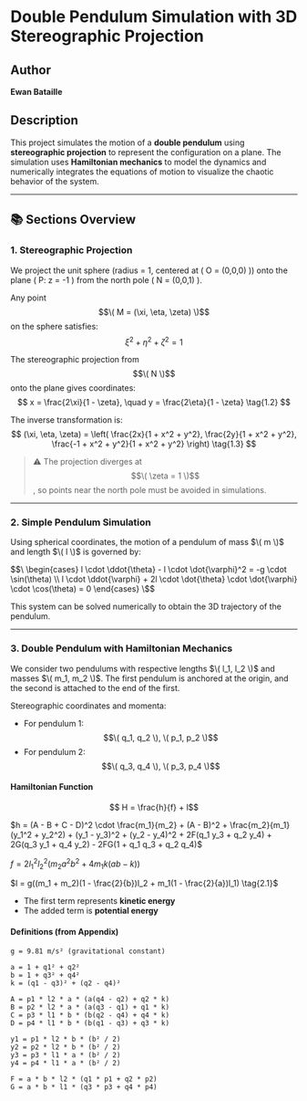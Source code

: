 # Double Pendulum Simulation with 3D Stereographic Projection

## Author
**Ewan Bataille**

## Description

This project simulates the motion of a **double pendulum** using **stereographic projection** to represent the configuration on a plane. The simulation uses **Hamiltonian mechanics** to model the dynamics and numerically integrates the equations of motion to visualize the chaotic behavior of the system.

---

## 📚 Sections Overview

### 1. Stereographic Projection

We project the unit sphere (radius = 1, centered at \( O = (0,0,0) \)) onto the plane \( P: z = -1 \) from the north pole \( N = (0,0,1) \).

Any point $$\( M = (\xi, \eta, \zeta) \)$$ on the sphere satisfies:
$$
\xi^2 + \eta^2 + \zeta^2 = 1 \tag{1.1}
$$

The stereographic projection from $$\( N \)$$ onto the plane gives coordinates:
$$
x = \frac{2\xi}{1 - \zeta}, \quad y = \frac{2\eta}{1 - \zeta} \tag{1.2}
$$

The inverse transformation is:
$$
(\xi, \eta, \zeta) = \left( \frac{2x}{1 + x^2 + y^2}, \frac{2y}{1 + x^2 + y^2}, \frac{-1 + x^2 + y^2}{1 + x^2 + y^2} \right) \tag{1.3}
$$

> ⚠️ The projection diverges at $$\( \zeta = 1 \)$$, so points near the north pole must be avoided in simulations.

---

### 2. Simple Pendulum Simulation

Using spherical coordinates, the motion of a pendulum of mass $\( m \)$ and length $\( l \)$ is governed by:

$$\
\begin{cases}
l \cdot \ddot{\theta} - l \cdot \dot{\varphi}^2 = -g \cdot \sin(\theta) \\
l \cdot \ddot{\varphi} + 2l \cdot \dot{\theta} \cdot \dot{\varphi} \cdot \cos(\theta) = 0
\end{cases}
\$$

This system can be solved numerically to obtain the 3D trajectory of the pendulum.

---

### 3. Double Pendulum with Hamiltonian Mechanics

We consider two pendulums with respective lengths $\( l_1, l_2 \)$ and masses $\( m_1, m_2 \)$. The first pendulum is anchored at the origin, and the second is attached to the end of the first.

Stereographic coordinates and momenta:

- For pendulum 1: $$\( q_1, q_2 \), \( p_1, p_2 \)$$
- For pendulum 2: $$\( q_3, q_4 \), \( p_3, p_4 \)$$

#### Hamiltonian Function

$$ H = \frac{h}{f} + l$$

$h = (A - B + C - D)^2 \cdot \frac{m_1}{m_2} + (A - B)^2 + \frac{m_2}{m_1} (y_1^2 + y_2^2) + (y_1 - y_3)^2 + (y_2 - y_4)^2 + 2F(q_1 y_3 + q_2 y_4) + 2G(q_3 y_1 + q_4 y_2) - 2FG(1 + q_1 q_3 + q_2 q_4)$

$f = 2 l_1^2 l_2^2 (m_2 a^2 b^2 + 4m_1 k(a b - k))$

$l = g((m_1 + m_2)(1 - \frac{2}{b})l_2 + m_1(1 - \frac{2}{a})l_1) \tag{2.1}$

- The first term represents **kinetic energy**
- The added term is **potential energy**

#### Definitions (from Appendix)

```text
g = 9.81 m/s² (gravitational constant)

a = 1 + q1² + q2²
b = 1 + q3² + q4²
k = (q1 - q3)² + (q2 - q4)²

A = p1 * l2 * a * (a(q4 - q2) + q2 * k)
B = p2 * l2 * a * (a(q3 - q1) + q1 * k)
C = p3 * l1 * b * (b(q2 - q4) + q4 * k)
D = p4 * l1 * b * (b(q1 - q3) + q3 * k)

y1 = p1 * l2 * b * (b² / 2)
y2 = p2 * l2 * b * (b² / 2)
y3 = p3 * l1 * a * (b² / 2)
y4 = p4 * l1 * a * (b² / 2)

F = a * b * l2 * (q1 * p1 + q2 * p2)
G = a * b * l1 * (q3 * p3 + q4 * p4)
